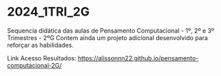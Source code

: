 # 2024_1TRI_2G
Sequencia didática das aulas de Pensamento Computacional - 1º, 2º e 3º Trimestres - 2ºG
Contem ainda um projeto adicional desenvolvido para reforçar as habilidades.

Link Acesso Resultados:
https://alissonnn22.github.io/pensamento-computacional-2G/
